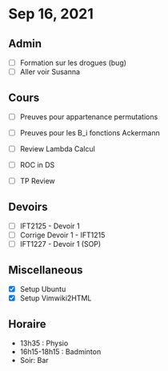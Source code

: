 # Sep 16, 2021

## Admin

- [ ] Formation sur les drogues (bug)
- [ ] Aller voir Susanna

## Cours 

- [ ] Preuves pour appartenance permutations
- [ ] Preuves pour les B_i fonctions Ackermann
- [ ] Review Lambda Calcul
- [ ] ROC in DS

- [ ] TP Review

## Devoirs

- [ ] IFT2125 - Devoir 1
- [ ] Corrige Devoir 1 - IFT1215 
- [ ] IFT1227 - Devoir 1 (SOP)

## Miscellaneous

- [X] Setup Ubuntu
- [X] Setup Vimwiki2HTML

## Horaire

- 13h35 : Physio
- 16h15-18h15 : Badminton
- Soir: Bar 

